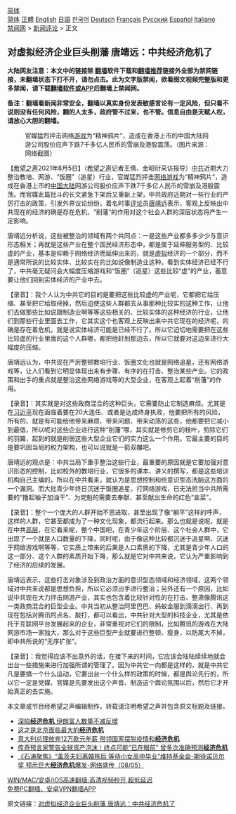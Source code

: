  <!-- 面包屑导航 --> <div class="breadcrumb"><!-- GTranslate: https://gtranslate.io/ -->  <div class="switcher notranslate">  <div class="selected">  <a href="#" onclick="return false;"> 简体</a>  </div>  <div class="option">  <a href="https://www.bannedbook.org" onclick="doGTranslate('zh-CN|zh-CN');jQuery('div.switcher div.selected a').html(jQuery(this).html());return false;" title="简体中文" class="nturl selected"> 简体</a>  <a href="https://www.bannedbook.org/zh-tw/" onclick="doGTranslate('zh-CN|zh-TW');jQuery('div.switcher div.selected a').html(jQuery(this).html());return false;" title="繁體中文" class="nturl"> 正體</a>  <a href="https://www.bannedbook.org/en/" onclick="doGTranslate('zh-CN|en');jQuery('div.switcher div.selected a').html(jQuery(this).html());return false;" title="English" class="nturl"> English</a>  <a href="https://www.bannedbook.org/ja/" onclick="doGTranslate('zh-CN|ja');jQuery('div.switcher div.selected a').html(jQuery(this).html());return false;" title="日本語" class="nturl"> 日語</a>  <a href="https://www.bannedbook.org/ko/" onclick="doGTranslate('zh-CN|ko');jQuery('div.switcher div.selected a').html(jQuery(this).html());return false;" title="한국어" class="nturl"> 한국어</a>  <a href="https://www.bannedbook.org/de/" onclick="doGTranslate('zh-CN|de');jQuery('div.switcher div.selected a').html(jQuery(this).html());return false;" title="Deutsch" class="nturl"> Deutsch</a>  <a href="https://www.bannedbook.org/fr/" onclick="doGTranslate('zh-CN|fr');jQuery('div.switcher div.selected a').html(jQuery(this).html());return false;" title="Français" class="nturl"> Français</a>  <a href="https://www.bannedbook.org/ru/" onclick="doGTranslate('zh-CN|ru');jQuery('div.switcher div.selected a').html(jQuery(this).html());return false;" title="Русский" class="nturl"> Русский</a>  <a href="https://www.bannedbook.org/es/" onclick="doGTranslate('zh-CN|es');jQuery('div.switcher div.selected a').html(jQuery(this).html());return false;" title="Español" class="nturl"> Español</a>  <a href="https://www.bannedbook.org/it/" onclick="doGTranslate('zh-CN|it');jQuery('div.switcher div.selected a').html(jQuery(this).html());return false;" title="Italiano" class="nturl"> Italiano</a>  </div>  </div>      <div class='breadcrumb-sub'><!-- Breadcrumb NavXT 6.3.0 --> <a href="https://www.bannedbook.org/" class="home">禁闻网</a> &gt; <a href="https://www.bannedbook.org/bnews/comments/" class="category">新闻评论</a> &gt; 正文</div></div><h2>对虚拟经济企业巨头削藩 唐靖远：中共经济危机了</h2> <p class="notice"><b>大陆网友注意：本文中的链接除 <a href="https://github.com/bannedbook/fanqiang" >翻墙</a>软件下载和<a href="https://github.com/killgcd/justmysocks/blob/master/README.md">翻墙推荐</a>链接外全部为禁网链接，未翻墙状态下打不开，请勿点击。此为文字版禁闻，欲看图文视频完整版和更多禁闻，请下载<a href="https://github.com/bannedbook/fanqiang">翻墙软件或APP</a>后翻墙上禁闻网。</p><p>备注：翻墙看新闻非常安全，翻墙以真实身份发表敏感言论有一定风险，但只看不说则没有任何风险，翻的人太多，政府管不过来，也不管。信息自由是天赋人权，请放心大胆的翻墙。</b></p>  <div class="entry"> <figure><figcaption>官媒猛烈抨击网络<a href="https://www.bannedbook.org/bnews/tag/%e6%b8%b8%e6%88%8f/" class="st_tag internal_tag" rel="tag" title="标签 游戏 下的日志">游戏</a>为“精神鸦片”，造成在香港上市的中国大陆网游公司股价应声下跌7千多亿人民币的雪崩及港股震荡。（图片来源：网络截图）</figcaption></figure> <p>【<span class='wp_keywordlink_affiliate'><a href="https://www.soundofhope.org" title="希望之声" target="_blank">希望之声</a></span>2021年8月5日】（<a href="https://www.bannedbook.org/bnews/tag/%e5%b8%8c%e6%9c%9b%e4%b9%8b%e5%a3%b0/" class="st_tag internal_tag" rel="tag" title="标签 希望之声 下的日志">希望之声</a>记者王倩、金昭衍采访报导）<a href="https://www.bannedbook.org/bnews/tag/%e4%b8%ad%e5%85%b1/" class="st_tag internal_tag" rel="tag" title="标签 中共 下的日志">中共</a>近期大力整治教培、网游、“饭圈”（追星）行业，官媒猛烈抨击<a href="https://www.bannedbook.org/bnews/tag/%E7%BD%91%E7%BB%9C%E6%B8%B8%E6%88%8F/" class="st_tag internal_tag" rel="tag" title="标签 网络游戏 下的日志">网络游戏</a>为“精神鸦片”，造成在香港上市的<span class='wp_keywordlink_affiliate'><a href="https://www.bannedbook.org/" title="中国" target="_blank">中国</a></span><span class='wp_keywordlink_affiliate'><a href="https://www.bannedbook.org/" title="大陆" target="_blank">大陆</a></span>网游公司股价应声下跌7千多亿人民币的雪崩及港股震荡。而官媒此篇批斗的长文紧急下架后又重新上架，中共政府近期对一些行业的严厉打击的政策，引发外界议论纷纷。着名时事<span class='wp_keywordlink_affiliate'><a href="https://www.bannedbook.org/bnews/comments/" title="新闻评论" target="_blank">评论</a></span>员<a href="https://www.bannedbook.org/bnews/tag/%E5%94%90%E9%9D%96%E8%BF%9C/" class="st_tag internal_tag" rel="tag" title="标签 唐靖远 下的日志">唐靖远</a>表示，客观上反映出中共现在的经济的确是存在危机，“削藩”的作用对这个社会人群的深层状态将产生一定影响。</p> <p>唐靖远分析说，这些被整治的领域有两个共同点：一是这些产业都多多少少与意识形态相关；再就是这些产业在整个国民经济形态中，都是属于延伸服务型的、比较虚的产业，基本是仰赖于网络经济而延伸出来的，就是<a href="https://www.bannedbook.org/bnews/tag/%E8%99%9A%E6%8B%9F/" class="st_tag internal_tag" rel="tag" title="标签 虚拟 下的日志">虚拟</a>经济的一个部分，而不是通常所说的比较实体、比较实在的比如说像制造业这种。看到实体经济已经不行了，中共毫无疑问会大幅度压缩游戏和“饭圈”（追星）这些比较“虚”的产业，蓄意要让他们回到实体经济的产业中去。</p> <p>【录音】：我个人认为中共它的目的是要把这些比较虚的产业呢，它都把它给压缩、甚至把它给取缔掉，然后迫使这些人群都去从事那种比较实的这种工作，让他们去做那些比如说跟制造业啊等等这些相关的、比较实体的这种经济的行业，让他们到那些行业里面去工作，它其实这个也客观上反映出来中共它现在的经济呢，的确是存在着危机，就是说实体经济可能是已经不行了。所以它迫切地需要把在这些比较虚的行业里面的这个人群哪，都把他赶到那边去，所以它就要对这边来进行大幅度的压缩。</p>  <p>唐靖远认为，中共现在严厉整顿教培行业、饭圈文化也就是网络追星，还有网络游戏等，让人们看到它明显体现出来有步骤、有序的在打击、整治某些产业。它的政策和出手的重点就是整治这些网络游戏等的大型企业，在客观上起着“削藩”的作用。</p> <p>【录音】：其实就是对这些政商混合的这种巨头，它需要防止它制造麻烦。尤其是在<a href="https://www.bannedbook.org/bnews/tag/%e4%b9%a0%e8%bf%91%e5%b9%b3/" class="st_tag internal_tag" rel="tag" title="标签 习近平 下的日志">习近平</a>现在面临着要在20大连任、或者是达成终身执政，他要把所有的风险，所有的、就是有可能给他带来麻烦、带来问题、带来动荡的这些，他都要把它减小到最低，所以呢对这些企业进行这种“削藩”哪，其实就是修剪它的枝叶，剪除它们的羽翼，起到的就是削弱这些大型企业它们的实力这么一个作用。它最主要的目的是要巩固当局的权力架构，也可以说就是一箭双雕吧。</p> <p>唐靖远的观点是：中共当局下重手整治这些行业，最重要的原因就是它要加强对意识形态的控制，比如校外的教培行业，它很多的课本、讲义的撰写，都是这些培训机构自己主编的，所以在中共看来，就认为是思想控制和给意识型态洗脑这方面的一个漏洞。而大批青少年终日沉迷于饭圈追星，打网络游戏，已无法担当中共所需要的“撸起袖子加油干”、为党魁的需要去奉献、甚至献出生命的红色“韭菜”。</p>  <p>【录音】：整个一个庞大的人群开始不思进取，甚至出现了像“躺平”这样的呼声，这样的人群，它甚至都成为了一种文化现象，都流行起来。那么也就是说呢，就是在中共<span class='wp_keywordlink_affiliate'><a href="https://www.bannedbook.org/bnews/ccpdope/" title="中共高层内幕" target="_blank">高层</a></span>，在它看来呢，整个中国吧，在青少年这个阶层、这个社会人群中，它出现了一个就是人口数量的下降，同时呢，由于像这种比较都沉迷于追星啊、沉迷于网络游戏啊等等，它实质上带来的后果是人口素质的下降，尤其是青少年人口的这一部分、这个人群的素质开始下降，那么就是它对中共来说，它认为严重影响到了经济的后续的发展。</p> <p>唐靖远表示，这些打击对象涉及到政治方面的意识型态领域和经济领域，这两个领域对中共来说都是思想负担，所以它必须出手进行整治；另外还有一个原因，比如说中共现在大力抨击网游产业，其实也包含着比较针对性的在打击、整肃像腾讯这一类政商混合的巨型企业。中共当初从整治阿里巴巴、蚂蚁金服到滴滴出行、再到现在包括对腾讯的点名、敲打，都可以看出，中共针对大型的科技企业，尤其是依托于互联网平台发展起来的企业，非常重视对它们的限制，比如腾讯的游戏在大陆网游市场一家独大，那么对于这些巨型产业就要进行整顿、瘦身，以防尾大不掉，即中共所说的“无序扩张”。</p> <p>【录音】：我觉得应该不出意外的话，在接下来的时间，它应该会陆陆续续地就会出台一些措施来进行加强所谓的管理了。因为中共它一向都是这样的，就是中共它凡是要搞一个什么运动，它要出台一个什么样的政策的时候，都是舆论先行的，所以它一定是党媒、官媒是先要发出这个声音、制造这个舆论氛围以后，然后它才开始真正的去实施。</p>  <p>本文章或节目经希望之声编辑制作，转载请注明希望之声并包含原文标题及链接。 </p> <ul class='op-related-articles' title='相关阅读'> <li><a href='https://www.bannedbook.org/bnews/baitai/20210719/1589853.html' target='_blank'>深陷<b>经济危机</b> 伊朗富人数量不减反增</a></li> <li><a href='https://www.bannedbook.org/bnews/finance/20210630/1577226.html' target='_blank'>这才是北京面临最大的<b>经济危机</b></a></li> <li><a href='https://www.bannedbook.org/bnews/baitai/20210515/1547033.html' target='_blank'>意大利总理放弃12万欧元年薪 带领国家摆脱疫情和<b>经济危机</b></a></li> <li><a href='https://www.bannedbook.org/bnews/topimagenews/20210512/1545129.html' target='_blank'>传奇预言家警告全球资产泡沫！终点可能“已在眼前” 曾多次准确预测<b>经济危机</b></a></li> <li><a href='https://www.bannedbook.org/bnews/bannedvideo/20210509/1542502.html' target='_blank'>《石涛聚焦》“盖茨夫妇离婚拖后 等待小女高中毕业”维持基金会-期待诺贝尔奖 预示巨大<b>经济危机</b>爆发-网络盛传（08/05）</a></li> </ul> <p class="texttj"> <a href="https://github.com/bannedbook/fanqiang/wiki/V2ray%E6%9C%BA%E5%9C%BA" target="_blank">WIN/MAC/安卓/iOS高速翻墙:高清视频秒开,超低延迟</a><br/> <a href="https://github.com/bannedbook/fanqiang/wiki/%E7%A6%81%E9%97%BB%E7%BD%91%E5%AE%89%E5%8D%93%E7%BF%BB%E5%A2%99%E6%96%B0%E9%97%BBAPP" target="_blank">免费PC翻墙、安卓VPN翻墙APP</a></p><p>原文链接：<a class="src_link"  href="https://www.soundofhope.org/post/532619" target="_blank">对虚拟经济企业巨头削藩 唐靖远：中共经济危机了</a></p> <a name='sharetosocial'></a>  <div style="margin-bottom:5px;padding-bottom:5px;clear:both"> <div id="archive-pix-1" class="banner-ads"> <!-- AuctionX Display platform tag START --> <div id="26318x728x90x621x_ADSLOT2" clicktrack="%%CLICK_URL_ESC%%"></div> <!-- AuctionX Display platform tag END --> </div> <div id="archive-pix-2" class="banner-ads"> <!-- AuctionX Display platform tag START --> <div id="26315x300x250x621x_ADSLOT2" clicktrack="%%CLICK_URL_ESC%%"></div> <!-- AuctionX Display platform tag END --> </div> </div>  <div id="archive-pix-1" class="banner-ads"> <!-- AuctionX Display platform tag START --> <div id="26318x728x90x621x_ADSLOT3" clicktrack="%%CLICK_URL_ESC%%"></div> <!-- AuctionX Display platform tag END --> </div> </div><!--END ENTRY--> 